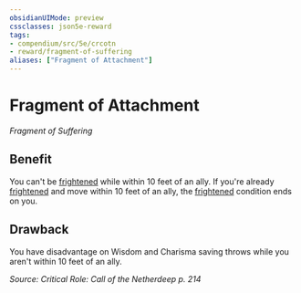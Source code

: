 ```yaml
---
obsidianUIMode: preview
cssclasses: json5e-reward
tags:
- compendium/src/5e/crcotn
- reward/fragment-of-suffering
aliases: ["Fragment of Attachment"]
---
```

# Fragment of Attachment
*Fragment of Suffering*  

## Benefit

You can't be [frightened](/Systems/5e/rules/conditions.md#frightened) while within 10 feet of an ally. If you're already [frightened](/Systems/5e/rules/conditions.md#frightened) and move within 10 feet of an ally, the [frightened](/Systems/5e/rules/conditions.md#frightened) condition ends on you.

## Drawback

You have disadvantage on Wisdom and Charisma saving throws while you aren't within 10 feet of an ally.

*Source: Critical Role: Call of the Netherdeep p. 214*